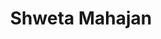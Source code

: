 ---
layout: page
title: Shweta Mahajan
description: Qualcomm AI Research
img: assets/img/organizers/shweta_mahajan.png
importance: 9
redirect: https://s-mahajan.github.io/
category: work
giscus_comments: false
---